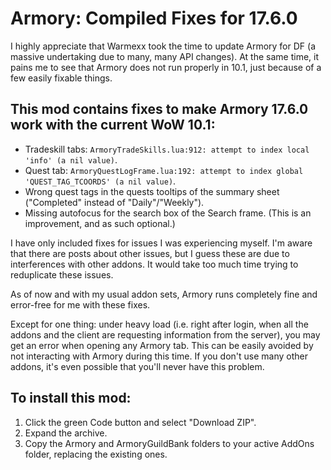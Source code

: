 # Armory: Compiled Fixes for 17.6.0

I highly appreciate that Warmexx took the time to update Armory for DF (a massive undertaking due to many, many API changes). At the same time, it pains me to see that Armory does not run properly in 10.1, just because of a few easily fixable things.

## This mod contains fixes to make Armory 17.6.0 work with the current WoW 10.1:

- Tradeskill tabs: `ArmoryTradeSkills.lua:912: attempt to index local 'info' (a nil value)`.
- Quest tab: `ArmoryQuestLogFrame.lua:192: attempt to index global 'QUEST_TAG_TCOORDS' (a nil value)`.
- Wrong quest tags in the quests tooltips of the summary sheet ("Completed" instead of "Daily"/"Weekly").
- Missing autofocus for the search box of the Search frame. (This is an improvement, and as such optional.)

I have only included fixes for issues I was experiencing myself. I'm aware that there are posts about other issues, but I guess these are due to interferences with other addons. It would take too much time trying to reduplicate these issues.

As of now and with my usual addon sets, Armory runs completely fine and error-free for me with these fixes.

Except for one thing: under heavy load (i.e. right after login, when all the addons and the client are requesting information from the server), you may get an error when opening any Armory tab. This can be easily avoided by not interacting with Armory during this time. If you don't use many other addons, it's even possible that you'll never have this problem.

## To install this mod:

1. Click the green Code button and select "Download ZIP". 
2. Expand the archive.
3. Copy the Armory and ArmoryGuildBank folders to your active AddOns folder, replacing the existing ones.
